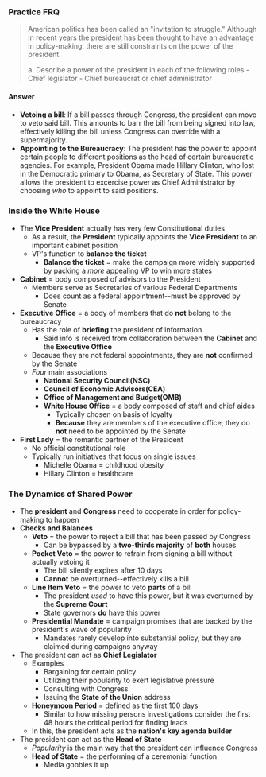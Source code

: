 ### Practice FRQ
> American politics has been  called an "invitation to struggle."  Although in recent years the president has been thought to have an advantage in policy-making, there are still constraints on the power of the president.
>
> a. Describe a power of the president in each of the following roles
>     - Chief legislator
>     - Chief bureaucrat or chief administrator

#### Answer
- **Vetoing a bill**:  If a bill passes through Congress, the president can move to veto said bill.  This amounts to barr the bill from being signed into law, effectively killing the bill unless Congress can override with a supermajority.
- **Appointing to the Bureaucracy**:  The president has the power to appoint certain people to different positions as the head of certain bureaucratic agencies.  For example, President Obama made Hillary Clinton, who lost in the Democratic primary to Obama, as Secretary of State.  This power allows the president to excercise power as Chief Administrator by choosing *who* to appoint to said positions.


### Inside the White House
- The **Vice President** actually has very few Constitutional duties
    * As a result, the **President** typically appoints the **Vice President** to an important cabinet position
    * VP's function to **balance the ticket**
        + **Balance the ticket** = make the campaign more widely supported by packing a *more* appealing VP to win more states
- **Cabinet** = body composed of advisors to the President
    * Members serve as Secretaries of various Federal Departments
        + Does count as a federal appointment--must be approved by Senate
- **Executive Office** = a body of members that do **not** belong to the bureaucracy
    * Has the role of **briefing** the president of information
        + Said info is received from collaboration between the **Cabinet** and the **Executive Office**
    * Because they are not federal appointments, they are **not** confirmed by the Senate
    * *Four* main associations
        + **National Security Council(NSC)**
        + **Council of Economic Advisors(CEA)**
        + **Office of Management and Budget(OMB)**
        + **White House Office** = a body composed of staff and chief aides
            - Typically chosen on basis of loyalty
            - **Because** they are members of the executive office, they do **not** need to be appointed by the Senate
- **First Lady** = the romantic partner of the President
    * No official constitutional role
    * Typically run initiatives that focus on single issues
        + Michelle Obama = childhood obesity
        + Hillary Clinton = healthcare

### The Dynamics of Shared Power
- The **president** and **Congress** need to cooperate in order for policy-making to happen
- **Checks and Balances**
    * **Veto** = the power to reject a bill that has been passed by Congress
        + Can be bypassed by a **two-thirds majority** of **both** houses
    * **Pocket Veto** = the power to refrain from signing a bill without actually vetoing it
        + The bill silently expires after 10 days
        + **Cannot** be overturned--effectively kills a bill
    * **Line Item Veto** = the power to veto **parts** of a bill
        + The president *used* to have this power, but it was overturned by the **Supreme Court**
        + State governors **do** have this power
    * **Presidential Mandate** = campaign promises that are backed by the president's wave of popularity
        + Mandates rarely develop into substantial policy, but they are claimed during campaigns anyway
- The president can act as **Chief Legislator**
    * Examples
        + Bargaining for certain policy
        + Utilizing their popularity to exert legislative pressure
        + Consulting with Congress
        + Issuing the **State of the Union** address
    * **Honeymoon Period** = defined as the first 100 days
        + Similar to how missing persons investigations consider the first 48 hours the critical period for finding leads
    * In this, the president acts as the **nation's key agenda builder**
-  The president can act as the **Head of State**
    * *Popularity* is the main way that the president can influence Congress
    * **Head of State** = the performing of a ceremonial function
        + Media gobbles it up
